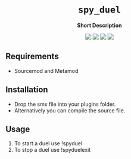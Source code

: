 <div align="center">
  <h1><code>spy_duel</code></h1>
  <p>
    <strong>Short Description</strong>
  </p>
  <p style="margin-bottom: 0.5ex;">
    <img
        src="https://img.shields.io/github/last-commit/kingofings/spy_duel"
    />
    <img
        src="https://img.shields.io/github/issues/kingofings/spy_duel"
    />
    <img
        src="https://img.shields.io/github/issues-closed/kingofings/spy_duel"
    />
    <img
        src="https://img.shields.io/github/repo-size/kingofings/spy_duel"
    />
  </p>
</div>


## Requirements ##
- Sourcemod and Metamod

## Installation ##
- Drop the smx file into your plugins folder.
- Alternatively you can compile the source file.


## Usage ##
1. To start a duel use !spyduel
2. To stop a duel use !spyduelexit